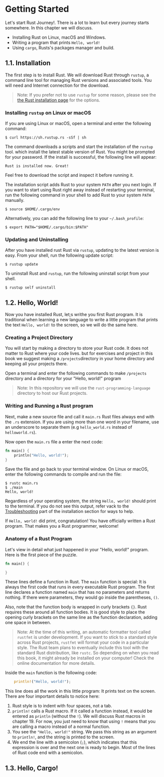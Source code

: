 # Getting Started
Let's start Rust Journey!. There is a lot to learn but every journey starts somewhere. In this chapter we will discuss.

+ Installing Rust on Linux, macOS and Windows.
+ Writing a program that prints `Hello, world!`
+ Using `cargo`, Rusts's packages manager and build.

## 1.1. Installation
The first step is to install Rust. We will download Rust through `rustup`, a command line tool for managing Rust versions and associated tools. You will need and Internet connection for the download.

> Note: If you prefer not to use `rustup` for some reason, please see the [the Rust installation page](https://www.rust-lang.org/tools/install) for the options.

### Installing `rustup` on Linux or macOS
If you are using Linux or macOS, open a terminal and enter the following command:

```
$ curl https://sh.rustup.rs -sSf | sh
```

The command downloads a scripts and start the installation of the `rustup` tool. which install the latest stable version of Rust. You might be prompted for your password. If the install is successful, the following line will appear:

```
Rust is installed now. Great!
```

Feel free to download the script and inspect it before running it.

The installation script adds Rust to your system `PATH` after you next login. If you want to start using Rust right away instead of restarting your terminal, run the following command in your shell to add Rust to your system `PATH` manually.

```
$ source $HOME/.cargo/env
```

Alternatively, you can add the following line to your `~/.bash_profile`:

```
$ export PATH="$HOME/.cargo/bin:$PATH"
```

### Updating and Uninstalling
After you have installed rust Rust via `rustup`, updating to the latest version is easy. From your shell, run the following update script:

```
$ rustup update
```

To uninstall Rust and `rustup`, run the following uninstall script from your shell.

```
$ rustup self uninstall
```

## 1.2. Hello, World!
Now you have installed Rust, let;s writhe you first Rust program. It is traditional when learning a new language to write a little program that prints the text `Hello, world!` to the screen, so we will do the same here.

### Creating a Project Directory
You will start by making a directory to store your Rust code. It does not matter to Rust where your code lives. but for exercises and project in this book we suggest making a `/projects`directory in your home directory and keeping all your projects there.

Open a terminal and enter the following commands to make `/projects` directory and a directory for your "Hello, world!" program

> Note: In this repository we will use the `rust-programming-language` directory to host our Rust projects.

### Writing and Running a Rust program
Next, make a new source file and call it `main.rs` Rust files always end with the `.rs` extension. If you are using more than one word in your filename, use an underscore to separate them (e.g `hello_world.rs` instead of `helloworld.rs`).

Now open the `main.rs` file a enter the next code:

```rs
fn main() {
	println("Hello, world!");
}
```

Save the file and go back to your terminal window. On Linux or macOS, enter the following commands to compile and run the file:

```
$ rustc main.rs
$ ./main
Hello, world!
```

Regardless of your operating system, the string `Hello, world!` should print to the terminal. If you do not see this output, refer vack to the [Troubleshooting](https://doc.rust-lang.org/book/ch01-01-installation.html#troubleshooting) part of the installation section for ways to help.

If `Hello, world!` did print, congratulation! You have officially written a Rust program. That makes you a Rust programmer, welcome!

### Anatomy of a Rust Program

Let's view in detail what just happened in your "Hello, world!" program. Here is the first piece of the puzzle.

```rs
fn main() {

}
```

These lines define a function in Rust. The `main` function is special: It is always the first code that runs in every executable Rust program. The first line declares a function named `main` that has no parameters and returns nothing. If there were parameters, they would go inside the parentheses, `()`.

Also, note that the function body is wrapped in curly brackets `{}`. Rust requires these around all function bodies. It is good style to place the opening curly brackets on the same line as the function declaration, adding one space in between. 

> Note: At the time of this writing, an automatic formatter tool called `rustfmt` is under development. If you want to stick to a standard style across Rust projects, `rustfmt` will format your code in a particular style. The Rust team plans to eventually include this tool with the standard Rust distribution, like `rustc`. So depending on when you read this book, it might already be installed on your computer! Check the online documentation for more details.

Inside the `main` function is the following code:

```rs
    println!("Hello, world!");
```

This line does all the work in this little program: It prints text on the screen. There are four important details to notice here:

1. Rust style is to indent with four spaces, not a tab.
2. `println!` calls a Rust macro. If it called a function instead, it would be entered as `println` (without the `!`). We will discuss Rust macros in chapter 19. For now, you just need to know that using `!` means that you are calling a macro instead of a normal function.
3. You see the `"Hello, world!"` string. We pass this string as an argument to `println!`, and the string is printed to the screen.
4. We end the line with a semicolon (`;`), which indicates that this expression is over and the next one is ready to begin. Most of the lines of Rust code end with a semicolon.

## 1.3. Hello, Cargo!
